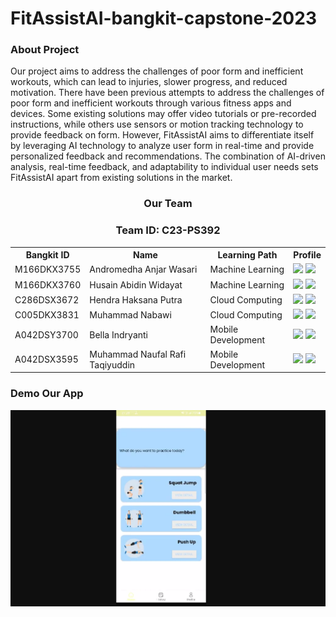 # FitAssistAI-bangkit-capstone-2023



### About Project
Our project aims to address the challenges of poor form and inefficient workouts, which can lead to injuries, slower progress, and reduced motivation. There have been previous attempts to address the challenges of poor form and inefficient workouts through various fitness apps and devices. Some existing solutions may offer video tutorials or pre-recorded instructions, while others use sensors or motion tracking technology to provide feedback on form. However, FitAssistAI aims to differentiate itself by leveraging AI technology to analyze user form in real-time and provide personalized feedback and recommendations. The combination of AI-driven analysis, real-time feedback, and adaptability to individual user needs sets FitAssistAI apart from existing solutions in the market.



<div align="center">
  <h3>Our Team</h3>
  <h3>Team ID: C23-PS392</h3>
  <table align="center">
    <tr>
      <th>Bangkit ID</th>
      <th>Name</th>
      <th>Learning Path</th>
      <th>Profile</th>
    </tr>
    <tr>
      <td>M166DKX3755</td>
      <td>Andromedha Anjar Wasari</td>
      <td>Machine Learning</td>
      <td>
        <a href="[https://github.com/ariopurba](https://github.com/andromedhaaw)"><img src="https://img.shields.io/badge/github-121013?style=for-the-badge&logo=github&logoColor=white"></a>
        <a href="https://www.linkedin.com/in/andromedha/"><img src="https://img.shields.io/badge/linkedin-%230077B5.svg?style=for-the-badge&logo=linkedin&logoColor=white"></a>
      </td>
    </tr>
    <tr>
      <td>M166DKX3760</td>
      <td>Husain Abidin Widayat</td>
      <td>Machine Learning</td>
    <td>
        <a href="https://github.com/immortalmeow"><img src="https://img.shields.io/badge/github-121013?style=for-the-badge&logo=github&logoColor=white"></a>
        <a href="https://www.linkedin.com/in/husain-abidin-widayat-7832a8257/"><img src="https://img.shields.io/badge/linkedin-%230077B5.svg?style=for-the-badge&logo=linkedin&logoColor=white"></a>
      </td>
    </tr>
    <tr>
      <td>C286DSX3672 </td>
      <td>Hendra Haksana Putra</td>
      <td>Cloud Computing</td>
    <td>
        <a href="https://github.com/blvur"><img src="https://img.shields.io/badge/github-121013?style=for-the-badge&logo=github&logoColor=white"></a>
        <a href="https://www.linkedin.com/in/hendra-haksana-putra-163519261/"><img src="https://img.shields.io/badge/linkedin-%230077B5.svg?style=for-the-badge&logo=linkedin&logoColor=white"></a>
      </td>
    </tr>
    <tr>
      <td>C005DKX3831 </td>
      <td>Muhammad Nabawi</td>
      <td>Cloud Computing</td>
 <td>
        <a href="https://github.com/nabawiAwi"><img src="https://img.shields.io/badge/github-121013?style=for-the-badge&logo=github&logoColor=white"></a>
        <a href="https://www.linkedin.com/in/muhammad-nabawi-17901a272/"><img src="https://img.shields.io/badge/linkedin-%230077B5.svg?style=for-the-badge&logo=linkedin&logoColor=white"></a>
      </td>
    </tr>
    <tr>
      <td>A042DSY3700 </td>
      <td>Bella Indryanti</td>
      <td>Mobile Development</td>
   <td>
        <a href="https://github.com/bydbi"><img src="https://img.shields.io/badge/github-121013?style=for-the-badge&logo=github&logoColor=white"></a>
        <a href="https://www.linkedin.com/in/bella-indryanti-753544262/"><img src="https://img.shields.io/badge/linkedin-%230077B5.svg?style=for-the-badge&logo=linkedin&logoColor=white"></a>
      </td>
    </tr>
    <tr>
      <td>A042DSX3595 </td>
      <td>Muhammad Naufal Rafi Taqiyuddin</td>
      <td>Mobile Development</td>
 <td>
        <a href="https://github.com/novalloo"><img src="https://img.shields.io/badge/github-121013?style=for-the-badge&logo=github&logoColor=white"></a>
        <a href="https://www.linkedin.com/in/muhammad-naufal-rafi-taqiyuddin/"><img src="https://img.shields.io/badge/linkedin-%230077B5.svg?style=for-the-badge&logo=linkedin&logoColor=white"></a>
      </td>
    </tr>
  </table>
</div>

### Demo Our App
<p align="center">
  <a href="https://youtu.be/_PI4tTTRTWc">
    <img src="./img/fitassistaidemo.png" alt="YouTube Video" />
  </a>
</p>



